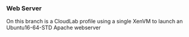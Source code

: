 ### Web Server

On this branch is a CloudLab profile using a single XenVM to launch an Ubuntu16-64-STD Apache webserver
